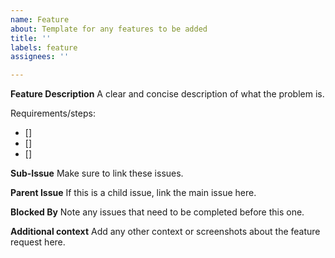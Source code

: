 ```yaml
---
name: Feature
about: Template for any features to be added
title: ''
labels: feature
assignees: ''

---
```


**Feature Description**
A clear and concise description of what the problem is.

Requirements/steps:
 - []
 - []
 - []

**Sub-Issue**
Make sure to link these issues.

**Parent Issue**
If this is a child issue, link the main issue here.

**Blocked By**
Note any issues that need to be completed before this one. 

**Additional context**
Add any other context or screenshots about the feature request here.
